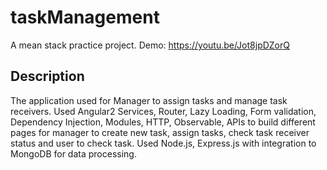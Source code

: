 # taskManagement
A mean stack practice project.
Demo: https://youtu.be/Jot8jpDZorQ
<h2>Description</h2>
The application used for Manager to assign tasks and manage task receivers. Used Angular2 Services, Router, Lazy Loading, Form validation, Dependency Injection, Modules, HTTP, Observable, APIs to build different pages for manager to create new task, assign tasks, check task receiver status and user to check task. Used Node.js, Express.js with integration to MongoDB for data processing.  

